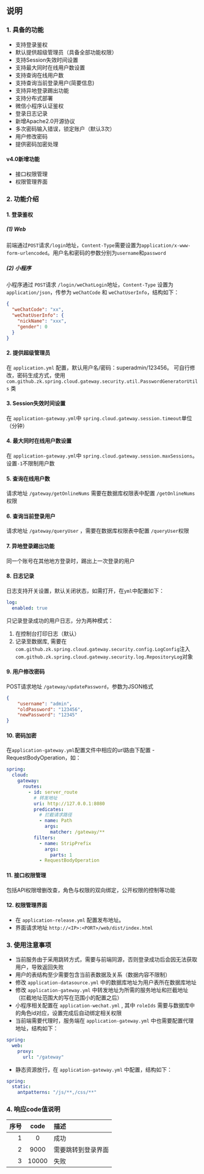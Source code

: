 ## 说明

### 1. 具备的功能

- 支持登录鉴权
- 默认提供超级管理员（具备全部功能权限）
- 支持Session失效时间设置
- 支持最大同时在线用户数设置
- 支持查询在线用户数
- 支持查询当前登录用户(简要信息)
- 支持异地登录踢出功能
- 支持分布式部署
- 微信小程序认证鉴权
- 登录日志记录
- 新增Apache2.0开源协议
- 多次密码输入错误，锁定账户（默认3次）
- 用户修改密码
- 提供密码加密处理

#### v4.0新增功能
- 接口权限管理
- 权限管理界面

### 2. 功能介绍

#### 1. 登录鉴权

##### (1) Web

前端通过`POST`请求`/login`地址，`Content-Type`需要设置为`application/x-www-form-urlencoded`。用户名和密码的参数分别为`username`和`password`

##### (2) 小程序

小程序通过 `POST`请求 `/login/weChatLogin`地址，`Content-Type` 设置为 `application/json`，传参为 `weChatCode` 和 `weChatUserInfo`，结构如下：

```json
{
  "weChatCode": "xx",
  "weChatUserInfo": {
    "nickName": "xxx",
    "gender": 0
  }
}
```

#### 2. 提供超级管理员

在 `application.yml` 配置，默认用户名/密码：superadmin/123456。
可自行修改，密码生成方式，使用 `com.github.zk.spring.cloud.gateway.security.util.PasswordGeneratorUtils` 类

#### 3. Session失效时间设置

在 `application-gateway.yml`中 `spring.cloud.gateway.session.timeout`单位（分钟）

#### 4. 最大同时在线用户数设置

在 `application-gateway.yml`中 `spring.cloud.gateway.session.maxSessions`。设置`-1`不限制用户数

#### 5. 查询在线用户数

请求地址 `/gateway/getOnlineNums` 需要在数据库权限表中配置 `/getOnlineNums`权限

#### 6. 查询当前登录用户

请求地址 `/gateway/queryUser` ，需要在数据库权限表中配置 `/queryUser`权限

#### 7. 异地登录踢出功能

同一个账号在其他地方登录时，踢出上一次登录的用户

#### 8. 日志记录

日志支持开关设置，默认关闭状态，如需打开，在`yml`中配置如下：
```yaml
log:
  enabled: true
```
只记录登录成功的用户日志，分为两种模式：
1. 在控制台打印日志（默认）
2. 记录至数据库,
   需要在`com.github.zk.spring.cloud.gateway.security.config.LogConfig`注入
   `com.github.zk.spring.cloud.gateway.security.log.RepositoryLog`对象

#### 9. 用户修改密码
POST请求地址 `/gateway/updatePassword`，参数为JSON格式
```json
{
    "username": "admin",
    "oldPassword": "123456",
    "newPassword": "12345"
}
```

#### 10. 密码加密
在`application-gateway.yml`配置文件中相应的url路由下配置 - RequestBodyOperation，如：
```yaml
spring:
  cloud:
    gateway:
      routes:
        - id: server_route
          # 转发地址
          uri: http://127.0.0.1:8080
          predicates:
            # 拦截请求路径
            - name: Path
              args:
                matcher: /gateway/**
          filters:
            - name: StripPrefix
              args:
                parts: 1
            - RequestBodyOperation
```
#### 11. 接口权限管理

包括API权限增删改查，角色与权限的双向绑定，公开权限的控制等功能

#### 12. 权限管理界面

- 在 `application-release.yml` 配置发布地址。
- 界面请求地址 `http://<IP>:<PORT>/web/dist/index.html`

### 3. 使用注意事项

- 当前服务由于采用跳转方式，需要与前端同源，否则登录成功后会因无法获取用户，导致返回失败
- 用户的表结构至少需要包含当前表数据及关系（数据内容不限制）
- 修改 `application-datasource.yml` 中的数据库地址为用户表所在数据库地址
- 修改 `application-gateway.yml` 中转发地址为所需的服务地址和拦截地址（拦截地址范围大的写在范围小的配置之后）
- 小程序相关配置在 `application-wechat.yml` , 其中 `roleIds` 需要与数据库中的角色id对应，设置完成后自动绑定相关权限
- 当前端需要代理时，服务端在 `application-gateway.yml` 中也需要配置代理地址，结构如下：
```yaml
spring:
  web:
    proxy:
      url: "/gateway"
```
- 静态资源放行，在 `application-gateway.yml` 中配置，结构如下：
```yaml
spring:
  static:
    antpatterns: "/js/**,/css/**"
```
### 4. 响应code值说明

| 序号 | code  | 描述               |
| ---: | :---: | :--------------- |
|    1 |   0   | 成功              |
|    2 | 9000  | 需要跳转到登录界面   |
|    3 | 10000 | 失败              |